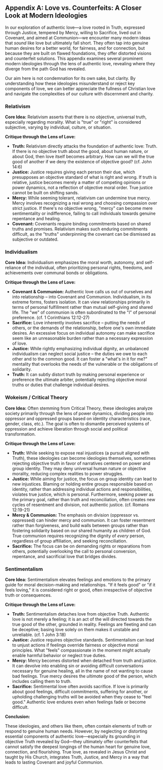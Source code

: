 ## Appendix A: Love vs. Counterfeits: A Closer Look at Modern Ideologies

In our exploration of authentic love—a love rooted in Truth, expressed through Justice, tempered by Mercy, willing to Sacrifice, lived out in Covenant, and aimed at Communion—we encounter many modern ideas that *sound* like love but ultimately fall short. They often tap into genuine human desires for a better world, for fairness, and for connection, but because they are built on flawed foundations, they offer distorted visions and counterfeit solutions. This appendix examines several prominent modern ideologies through the lens of authentic love, revealing where they diverge from the path God has revealed.

Our aim here is not condemnation for its own sake, but clarity. By understanding how these ideologies misunderstand or reject key components of love, we can better appreciate the fullness of Christian love and navigate the complexities of our culture with discernment and charity.

### Relativism

**Core Idea:** Relativism asserts that there is no objective, universal truth, especially regarding morality. What is "true" or "right" is considered subjective, varying by individual, culture, or situation.

**Critique through the Lens of Love:**

*   **Truth:** Relativism directly attacks the foundation of authentic love: Truth. If there is no objective truth about the good, about human nature, or about God, then love itself becomes arbitrary. How can we will the true good of another if we deny the existence of objective good? (cf. John 14:6)
*   **Justice:** Justice requires giving each person their due, which presupposes an objective standard of what is right and wrong. If truth is relative, justice becomes merely a matter of competing opinions or power dynamics, not a reflection of objective moral order. True justice cannot be built on shifting sands.
*   **Mercy:** While seeming tolerant, relativism can undermine true mercy. Mercy involves recognizing a real wrong and choosing compassion over strict justice. If there's no objective wrong, "mercy" can become mere sentimentality or indifference, failing to call individuals towards genuine repentance and healing.
*   **Covenant:** Covenants require binding commitments based on shared truths and promises. Relativism makes such enduring commitments difficult, as the "truths" underpinning the covenant can be dismissed as subjective or outdated.

### Individualism

**Core Idea:** Individualism emphasizes the moral worth, autonomy, and self-reliance of the individual, often prioritizing personal rights, freedoms, and achievements over communal bonds or obligations.

**Critique through the Lens of Love:**

*   **Covenant & Communion:** Authentic love calls us out of ourselves and into relationship – into Covenant and Communion. Individualism, in its extreme forms, fosters isolation. It can view relationships primarily in terms of personal fulfillment rather than mutual self-giving and shared life. The "we" of communion is often subordinated to the "I" of personal preference. (cf. 1 Corinthians 12:12-27)
*   **Sacrifice:** Love inherently involves sacrifice – putting the needs of others, or the demands of the relationship, before one's own immediate desires. An excessive focus on individual autonomy can make sacrifice seem like an unreasonable burden rather than a necessary expression of love.
*   **Justice:** While rightly emphasizing individual dignity, an unbalanced individualism can neglect social justice – the duties we owe to each other and to the common good. It can foster a "what's in it for me?" mentality that overlooks the needs of the vulnerable or the obligations of solidarity.
*   **Truth:** It can subtly distort truth by making personal experience or preference the ultimate arbiter, potentially rejecting objective moral truths or duties that challenge individual desires.

### Wokeism / Critical Theory

**Core Idea:** Often stemming from Critical Theory, these ideologies analyze society primarily through the lens of power dynamics, dividing people into oppressor and oppressed groups based on identity characteristics (race, gender, class, etc.). The goal is often to dismantle perceived systems of oppression and achieve liberation through social and political transformation.

**Critique through the Lens of Love:**

*   **Truth:** While seeking to expose real injustices (a pursuit aligned with Truth), these ideologies can become ideologies themselves, sometimes rejecting objective truth in favor of narratives centered on power and group identity. They may deny universal human nature or objective morality, reducing complex realities to power struggles.
*   **Justice:** While aiming for justice, the focus on group identity can lead to new injustices. Blaming or holding entire groups responsible based on identity, rather than addressing individual actions and responsibilities, violates true justice, which is personal. Furthermore, seeking power as the primary goal, rather than truth and reconciliation, often creates new cycles of resentment and division, not authentic justice. (cf. Romans 12:19-21)
*   **Mercy & Communion:** The emphasis on division (oppressor vs. oppressed) can hinder mercy and communion. It can foster resentment rather than forgiveness, and build walls between groups rather than fostering solidarity based on our shared humanity as children of God. True communion requires recognizing the dignity of *every* person, regardless of group affiliation, and seeking reconciliation.
*   **Sacrifice:** The focus can be on demanding rights or reparations from others, potentially overlooking the call to personal conversion, repentance, and sacrificial love that bridges divides.

### Sentimentalism

**Core Idea:** Sentimentalism elevates feelings and emotions to the primary guide for moral decision-making and relationships. "If it feels good" or "if it feels loving," it is considered right or good, often irrespective of objective truth or consequences.

**Critique through the Lens of Love:**

*   **Truth:** Sentimentalism detaches love from objective Truth. Authentic love is not merely a feeling; it is an act of the will directed towards the true good of the other, grounded in reality. Feelings are fleeting and can be deceptive; basing love solely on them makes it unstable and unreliable. (cf. 1 John 3:18)
*   **Justice:** Justice requires objective standards. Sentimentalism can lead to unjust actions if feelings override fairness or objective moral principles. What "feels" compassionate in the moment might actually enable harmful behavior or neglect true duties.
*   **Mercy:** Mercy becomes distorted when detached from truth and justice. It can devolve into enabling sin or avoiding difficult conversations necessary for genuine healing, all in the name of not wanting to cause bad feelings. True mercy desires the *ultimate* good of the person, which includes calling them to truth.
*   **Sacrifice:** Sentimental love often avoids sacrifice. If love is primarily about good feelings, difficult commitments, suffering for another, or upholding challenging truths will be avoided when they cease to "feel good." Authentic love endures even when feelings fade or become difficult.

**Conclusion:**

These ideologies, and others like them, often contain elements of truth or respond to genuine human needs. However, by neglecting or distorting essential components of authentic love—especially its grounding in objective Truth revealed by God—they ultimately offer counterfeits that cannot satisfy the deepest longings of the human heart for genuine love, connection, and flourishing. True love, as revealed in Jesus Christ and taught by His Church, integrates Truth, Justice, and Mercy in a way that leads to lasting Covenant and joyful Communion.
